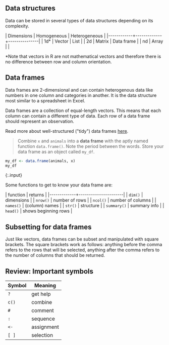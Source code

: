---
---

## Data structures

Data can be stored in several types of data structures depending on its complexity. 

| Dimensions | Homogeneous | Heterogeneous |
|------------+-------------+---------------|
| 1d*        | Vector      | List          |
| 2d         | Matrix      | Data frame    |
| nd         | Array       |               |

*Note that vectors in R are not mathematical vectors and therefore there is no difference between row and column orientation.

<!--split-->

## Data frames

Data frames are 2-dimensional and can contain heterogenous data like numbers in one column and categories in another. It is the data structure most similar to a spreadsheet in Excel. 

Data frames are a collection of equal-length vectors. This means that each column can contain a different type of data. Each row of a data frame should represent an observation. 

Read more about well-structured ("tidy") data frames [here](https://cran.r-project.org/web/packages/tidyr/vignettes/tidy-data.html).


> Combine `x` and `animals` into a **data frame** with the aptly named function `data.frame()`. Note the period between the words. Store your data frame as an object called `my_df`.


~~~r
my_df <- data.frame(animals, x)
my_df
~~~
{:.input}

Some functions to get to know your data frame are:

| function    | returns              |
|-------------+----------------------|
| `dim()`     | dimensions           |
| `nrow()`    | number of rows       |
| `ncol()`    | number of columns    |
| `names()`   | (column) names       |
| `str()`     | structure            |
| `summary()` | summary info         |
| `head()`    | shows beginning rows |

<!--split-->

## Subsetting for data frames

Just like vectors, data frames can be subset and manipulated with square brackets. The square brackets work as follows: anything before the comma refers to the rows that will be selected, anything after the comma refers to the number of columns that should be returned.

<!--split-->

## Review: Important symbols

| Symbol  | Meaning    |
| ------- | ---------  |
| `?`     | get help   |
| `c()`   | combine    |
| `#`     | comment    |
| `:`     | sequence   |
| `<-`    | assignment |
| `[ ]`   | selection  |
